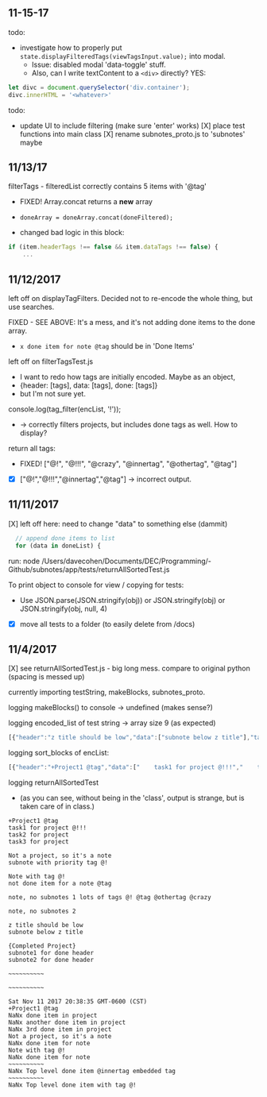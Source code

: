   <style>
  </style>

## 11-15-17

todo:
- investigate how to properly put `state.displayFilteredTags(viewTagsInput.value);` into modal. 
  - Issue: disabled modal 'data-toggle' stuff. 
  - Also, can I write textContent to a `<div>` directly? YES: 
```js
let divc = document.querySelector('div.container');
divc.innerHTML = '<whatever>'
```

todo:
- update UI to include filtering (make sure 'enter' works)
[X] place test functions into main class
[X] rename subnotes_proto.js to 'subnotes' maybe


## 11/13/17

filterTags - filteredList correctly contains 5 items with '@tag'
- FIXED! Array.concat returns a **new** array
- `doneArray = doneArray.concat(doneFiltered);`

- changed bad logic in this block:
```js
if (item.headerTags !== false && item.dataTags !== false) {
    ...
```

## 11/12/2017

left off on displayTagFilters. Decided not to re-encode the whole thing, but use searches. 

FIXED - SEE ABOVE: It's a mess, and it's not adding done items to the done array.
- `x done item for note @tag` should be in 'Done Items'

left off on filterTagsTest.js 
- I want to redo how tags are initially encoded. Maybe as an object,
- {header: [tags], data: [tags], done: [tags]}
- but I'm not sure yet.

console.log(tag_filter(encList, '!'));
- -> correctly filters projects, but includes done tags as well. How to display?

return all tags:
- FIXED! ["@!", "@!!!", "@crazy", "@innertag", "@othertag", "@tag"]
- [X] ["@!","@!!!","@innertag","@tag"] -> incorrect output.

## 11/11/2017
[X] left off here: need to change "data" to something else (dammit)
```js
  // append done items to list
  for (data in doneList) {
```
run: node /Users/davecohen/Documents/DEC/Programming/-Github/subnotes/app/tests/returnAllSortedTest.js

To print object to console for view / copying for tests:
- Use JSON.parse(JSON.stringify(obj)) or JSON.stringify(obj) or JSON.stringify(obj, null, 4)
- [X] move all tests to a folder (to easily delete from /docs)

## 11/4/2017
[X] see returnAllSortedTest.js - big long mess. compare to original python (spacing is messed up)

currently importing testString, makeBlocks, subnotes_proto.

logging makeBlocks() to console -> undefined (makes sense?)

logging encoded_list of test string -> array size 9 (as expected)
```js
[{"header":"z title should be low","data":["subnote below z title"],"tags":[],"done":[]},{"header":"+Project1 @tag","data":["    task1 for project @!!!","    task2 for project","    task3 for project"],"tags":["@tag","@!!!"],"done":["    x done item in project","    x another done item in project","    x 3rd done item in project"]},{"header":"Not a project, so it's a note","data":["    subnote with priority tag @!"],"tags":["@!"],"done":["    x done item for note"]},{"header":"~~~~~~~~~~","data":[],"tags":["@innertag"],"done":["x Top level done item @innertag embedded tag"]},{"header":"{Completed Project}","data":["subnote1 for done header","subnote2 for done header"],"tags":[],"done":["x Top level done item with subnote"]},{"header":"~~~~~~~~~~","data":[],"tags":["@!"],"done":["x Top level done item with tag @!"]},{"header":"note, no subnotes 1 lots of tags @! @tag @othertag @crazy","data":[],"tags":["@!"],"done":[]},{"header":"note, no subnotes 2","data":[],"tags":[],"done":[]},{"header":"Note with tag @!","data":["    not done item for a note @tag"],"tags":["@!","@tag"],"done":["    x done item for note"]}]
```
logging sort_blocks of encList:
```js
[{"header":"+Project1 @tag","data":["    task1 for project @!!!","    task2 for project","    task3 for project"],"tags":["@tag","@!!!"],"done":["    x done item in project","    x another done item in project","    x 3rd done item in project"]},{"header":"Not a project, so it's a note","data":["    subnote with priority tag @!"],"tags":["@!"],"done":["    x done item for note"]},{"header":"Note with tag @!","data":["    not done item for a note @tag"],"tags":["@!","@tag"],"done":["    x done item for note"]},{"header":"note, no subnotes 1 lots of tags @! @tag @othertag @crazy","data":[],"tags":["@!"],"done":[]},{"header":"note, no subnotes 2","data":[],"tags":[],"done":[]},{"header":"z title should be low","data":["subnote below z title"],"tags":[],"done":[]},{"header":"{Completed Project}","data":["subnote1 for done header","subnote2 for done header"],"tags":[],"done":["x Top level done item with subnote"]},{"header":"~~~~~~~~~~","data":[],"tags":["@innertag"],"done":["x Top level done item @innertag embedded tag"]},{"header":"~~~~~~~~~~","data":[],"tags":["@!"],"done":["x Top level done item with tag @!"]}]
```

logging returnAllSortedTest
- (as you can see, without being in the 'class', output is strange, but is taken care of in class.)
```
+Project1 @tag
task1 for project @!!!
task2 for project
task3 for project

Not a project, so it's a note
subnote with priority tag @!

Note with tag @!
not done item for a note @tag

note, no subnotes 1 lots of tags @! @tag @othertag @crazy

note, no subnotes 2

z title should be low
subnote below z title

{Completed Project}
subnote1 for done header
subnote2 for done header

~~~~~~~~~~

~~~~~~~~~~

Sat Nov 11 2017 20:38:35 GMT-0600 (CST)
+Project1 @tag
NaNx done item in project
NaNx another done item in project
NaNx 3rd done item in project
Not a project, so it's a note
NaNx done item for note
Note with tag @!
NaNx done item for note
~~~~~~~~~~
NaNx Top level done item @innertag embedded tag
~~~~~~~~~~
NaNx Top level done item with tag @!
```
